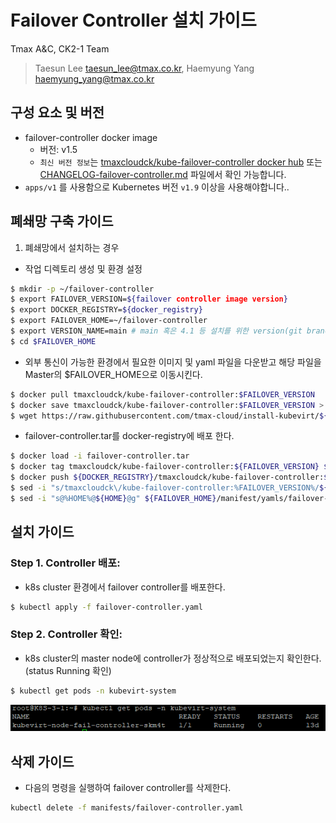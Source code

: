 # Failover Controller 설치 가이드

Tmax A&C, CK2-1 Team
> Taesun Lee <taesun_lee@tmax.co.kr>, Haemyung Yang <haemyung_yang@tmax.co.kr>

## 구성 요소 및 버전

* failover-controller docker image
  * 버전: v1.5
  * `최신 버전 정보`는 [tmaxcloudck/kube-failover-controller docker hub](https://hub.docker.com/r/tmaxcloudck/kube-failover-controller/tags) 또는 [CHANGELOG-failover-controller.md](CHANGELOG-failover-controller.md) 파일에서 확인 가능합니다.
* `apps/v1` 를 사용함으로 Kubernetes 버전 `v1.9` 이상을 사용해야합니다..

## 폐쇄망 구축 가이드

1. 폐쇄망에서 설치하는 경우

  *  작업 디렉토리 생성 및 환경 설정
  ```sh
  $ mkdir -p ~/failover-controller
  $ export FAILOVER_VERSION=${failover controller image version}
  $ export DOCKER_REGISTRY=${docker_registry}
  $ export FAILOVER_HOME=~/failover-controller
  $ export VERSION_NAME=main # main 혹은 4.1 등 설치를 위한 version(git branch 명)을 사용
  $ cd $FAILOVER_HOME
  ```

  * 외부 통신이 가능한 환경에서 필요한 이미지 및 yaml 파일을 다운받고 해당 파일을 Master의 $FAILOVER_HOME으로 이동시킨다.
  ```sh
  $ docker pull tmaxcloudck/kube-failover-controller:$FAILOVER_VERSION
  $ docker save tmaxcloudck/kube-failover-controller:$FAILOVER_VERSION > failover-controller.tar
  $ wget https://raw.githubusercontent.com/tmax-cloud/install-kubevirt/${VERSION_NAME}/manifest/yamls/failover-controller.yaml
  ```

  * failover-controller.tar를 docker-registry에 배포 한다.
  ```sh
  $ docker load -i failover-controller.tar 
  $ docker tag tmaxcloudck/kube-failover-controller:${FAILOVER_VERSION} ${DOCKER_REGISTRY}/tmaxcloudck/kube-failover-controller:${FAILOVER_VERSION}
  $ docker push ${DOCKER_REGISTRY}/tmaxcloudck/kube-failover-controller:${FAILOVER_VERSION}
  $ sed -i "s/tmaxcloudck\/kube-failover-controller:%FAILOVER_VERSION%/${DOCKER_REGISTRY}\/tmaxcloudck\/kube-failover-controller:${FAILOVER_VERSION}/g" ${FAILOVER_HOME}/manifest/yamls/failover-controller.yaml
  $ sed -i "s@%HOME%@${HOME}@g" ${FAILOVER_HOME}/manifest/yamls/failover-controller.yaml
  ```
  
## 설치 가이드

### Step 1. Controller 배포:

* k8s cluster 환경에서 failover controller를 배포한다. 

```sh
$ kubectl apply -f failover-controller.yaml
```

### Step 2. Controller 확인:

* k8s cluster의 master node에 controller가 정상적으로 배포되었는지 확인한다.(status Running 확인)

```sh
$ kubectl get pods -n kubevirt-system
```
![image](manifest/figure/kubevirt-failover-controller.PNG)


## 삭제 가이드

* 다음의 명령을 실행하여 failover controller를 삭제한다.

```sh
kubectl delete -f manifests/failover-controller.yaml
```
